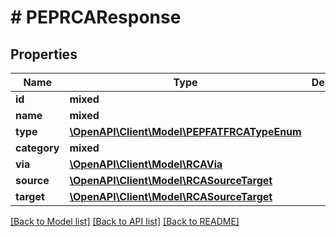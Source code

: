 # # PEPRCAResponse

## Properties

Name | Type | Description | Notes
------------ | ------------- | ------------- | -------------
**id** | **mixed** |  |
**name** | **mixed** |  |
**type** | [**\OpenAPI\Client\Model\PEPFATFRCATypeEnum**](PEPFATFRCATypeEnum.md) |  |
**category** | **mixed** |  |
**via** | [**\OpenAPI\Client\Model\RCAVia**](RCAVia.md) |  | [optional]
**source** | [**\OpenAPI\Client\Model\RCASourceTarget**](RCASourceTarget.md) |  | [optional]
**target** | [**\OpenAPI\Client\Model\RCASourceTarget**](RCASourceTarget.md) |  | [optional]

[[Back to Model list]](../../README.md#models) [[Back to API list]](../../README.md#endpoints) [[Back to README]](../../README.md)
